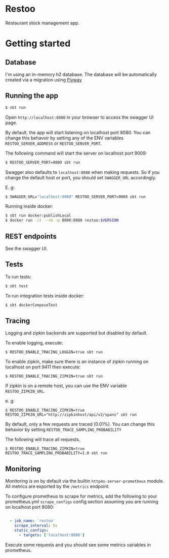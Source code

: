 Restoo
======

Restaurant stock management app.

# Getting started

## Database

I'm using an in-memory h2 database. The database will be automatically created via a migration using [Flyway](https://flywaydb.org/)

## Running the app

```sh
$ sbt run
```

Open `http://localhost:8080` in your browser to access the swagger UI page.

By default, the app will start listening on localhost port 8080. You can change this behavoir by setting any of the ENV variables `RESTOO_SERVER_ADDRESS` or `RESTOO_SERVER_PORT`.

The following command will start the server on localhost port 9009:

```sh
$ RESTOO_SERVER_PORT=9009 sbt run
```

Swagger also defaults to `localhost:8080` when making requests. So if you change the default host or port, you should set `SWAGGER_URL` accordingly.

E. g:


```sh
$ SWAGGER_URL="localhost:9009" RESTOO_SERVER_PORT=9009 sbt run
```

Running inside docker:

```sh
$ sbt run docker:publishLocal
$ docker run -it --rm -p 8080:8080 restoo:$VERSION
```


## REST endpoints

See the swagger UI.

## Tests

To run tests:

```sh
$ sbt test
```

To run integration tests inside docker:

```sh
$ sbt dockerComposeTest
```


## Tracing


Logging and zipkin backends are supported but disabled by default.

To enable logging, execute:

`
  $ RESTOO_ENABLE_TRACING_LOGGIN=true sbt run
`

To enable zipkin, make sure there is an instance of zipkin running on localhost on port 9411 then execute:

`
  $ RESTOO_ENABLE_TRACING_ZIPKIN=true sbt run
`

If zipkin is on a remote host, you can use the ENV variable `RESTOO_ZIPKIN_URL`.

e. g:

`
  $ RESTOO_ENABLE_TRACING_ZIPKIN=true RESTOO_ZIPKIN_URL="http://zipkinhost/api/v2/spans" sbt run
`

By default, only a few requests are traced (0.01%). You can change this behavior by setting `RESTOO_TRACE_SAMPLING_PROBABILITY`

The following will trace all requests.

`
  $ RESTOO_ENABLE_TRACING_ZIPKIN=true RESTOO_TRACE_SAMPLING_PROBABILITY=1.0 sbt run
`

## Monitoring

Monitoring is on by default via the builtin `http4s-server-prometheus` module. All metrics are exported by the `/metrics` endpoint.

To configure prometheus to scrape for metrics, add the following to your prometheus.yml `scrape_configs` config section assuming you are running on localhost port 8080:

```yaml

  - job_name: 'restoo'
    scrape_interval: 5s
    static_configs:
      - targets: ['localhost:8080']

```

Execute some requests and you should see some metrics variables in prometheus.

